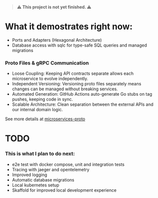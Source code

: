 > **⚠️ This project is not yet finished. ⚠️**

# What it demostrates right now:
- Ports and Adapters (Hexagonal Architecture)
- Database access with sqlc for type-safe SQL queries and managed migrations

### Proto Files & gRPC Communication
- Loose Coupling: Keeping API contracts separate allows each microservice to evolve independently.
- Independent Versioning: Versioning proto files separately means changes can be managed without breaking services.
- Automated Generation: GitHub Actions auto-generate Go stubs on tag pushes, keeping code in sync.
- Scalable Architecture: Clean separation between the external APIs and our internal domain logic.

See more details at [microservices-proto](https://github.com/Mattiasg94/microservices-proto)


# TODO
### This is what I plan to do next:
- e2e test with docker compose, unit and integration tests
- Tracing with jaeger and opentelemetry
- Improved logging
- Automatic database migrations
- Local kubernetes setup
- Skaffold for improved local development experience
